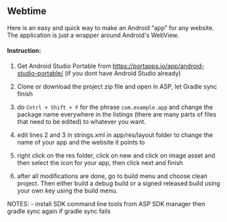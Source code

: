 ## Webtime

Here is an easy and quick way to make an Android “app” for any website. The application is just a wrapper around Android's WebView.

#### Instruction:
1) Get Android Studio Portable from https://portapps.io/app/android-studio-portable/ (if you dont have Android Studio already)

2) Clone or download the project zip file and open in ASP, let Gradle sync finish

3) do ```Cntrl + Shift + F``` for the phrase ```com.example.app``` and change the package name everywhere in the listings (there are many parts of files that need to be edited) to whatever you want.

4) edit lines 2 and 3 in strings.xml in app/res/layout folder to change the name of your app and the website it points to 

5) right click on the res folder, click on new and click on image asset and then select the icon for your app, then click next and finish

6) after all modifications are done, go to build menu and choose clean project. Then either build a debug build or a signed released build using your own key using the build menu.

NOTES: - install SDK command line tools from ASP SDK manager then gradle sync again if gradle sync fails
